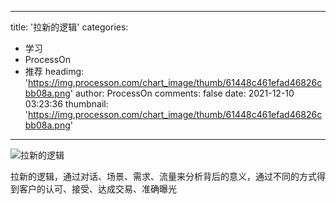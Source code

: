 
---
title: '拉新的逻辑'
categories: 
 - 学习
 - ProcessOn
 - 推荐
headimg: 'https://img.processon.com/chart_image/thumb/61448c461efad46826cbb08a.png'
author: ProcessOn
comments: false
date: 2021-12-10 03:23:36
thumbnail: 'https://img.processon.com/chart_image/thumb/61448c461efad46826cbb08a.png'
---

<div>   
<img class="thumb" alt="拉新的逻辑" src="https://img.processon.com/chart_image/thumb/61448c461efad46826cbb08a.png" referrerpolicy="no-referrer">
<p>拉新的逻辑，通过对话、场景、需求、流量来分析背后的意义，通过不同的方式得到客户的认可、接受、达成交易、准确曝光</p>  
</div>
            
